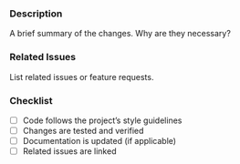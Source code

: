 ### Description

A brief summary of the changes. Why are they necessary?

### Related Issues

List related issues or feature requests.

### Checklist

- [ ] Code follows the project’s style guidelines
- [ ] Changes are tested and verified
- [ ] Documentation is updated (if applicable)
- [ ] Related issues are linked
